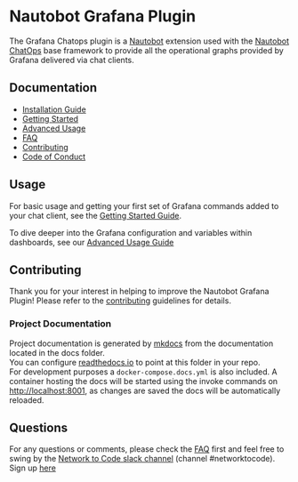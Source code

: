 # Nautobot Grafana Plugin

The Grafana Chatops plugin is a [Nautobot](https://github.com/nautobot/nautobot) extension used with 
the [Nautobot ChatOps](https://github.com/nautobot/nautobot-plugin-chatops/)
base framework to provide all the operational graphs provided by Grafana delivered via chat clients.

## Documentation
 * [Installation Guide](installation.md)
 * [Getting Started](getting_started.md)
 * [Advanced Usage](advanced_usage.md)
 * [FAQ](faq.md)
 * [Contributing](contributing.md)
 * [Code of Conduct](code_of_conduct.md)


## Usage

For basic usage and getting your first set of Grafana commands added to your chat client, see
the [Getting Started Guide](getting_started.md).

To dive deeper into the Grafana configuration and variables within dashboards, see our 
[Advanced Usage Guide](advanced_usage.md)

## Contributing

Thank you for your interest in helping to improve the Nautobot Grafana Plugin! 
Please refer to the [contributing](contributing.md) guidelines for details.

### Project Documentation

Project documentation is generated by [mkdocs](https://www.mkdocs.org/) from the documentation located in the docs folder.  
You can configure [readthedocs.io](https://readthedocs.io/) to point at this folder in your repo.  
For development purposes a `docker-compose.docs.yml` is also included. 
 A container hosting the docs will be started using the invoke commands on [http://localhost:8001](http://localhost:8001), 
 as changes are saved the docs will be automatically reloaded.

## Questions

For any questions or comments, please check the [FAQ](faq.md) first and feel free to swing by 
the [Network to Code slack channel](https://networktocode.slack.com/) (channel #networktocode).
Sign up [here](http://slack.networktocode.com/)

